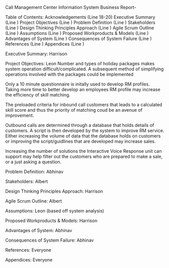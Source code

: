 Call Management Center Information System Business Report-

Table of Contents:
Acknowledgements                                                            (Line 18-20)
Executive Summary                                                            (Line )
Project Objectives                                                               (Line )
Problem Definition                                                               (Line )
Stakeholders                                                                       (Line )
Design Thinking Principles Approach                                 (Line )
Agile Scrum Outline                                                            (Line )
Assumptions                                                                       (Line )
Proposed Workproducts & Models                                     (Line )
Advantages of System                                                        (Line )
Consequences of System Failure                                       (Line )
References                                                                          (Line )
Appendices                                                                         (Line )

Executive Summary: Harrison

Project Objectives: Leon
Number and types of holiday packages makes system operation difficult/complicated. A subsequent method of simplifying operations involved with the packages could be implemented

Only a 10 minute questionnaire is initally used to develop RM profiles. Taking more time to better develop an employees RM profile may increase the efficiency of skill matching.

The preloaded criteria for inbound call customers that leads to a calculated skill score and thus the priority of matching coud be an avenue of improvement.

Outbound calls are determined through a database that holds details of customers. A script is then developed by the system to improve RM service. Either increasing the volume of data that the database holds on customers or improving the script/guidlines that are developed may increase sales. 

Increasing the number of solutions the Interactive Voice Response unit can support may help filter out the customers who are prepared to make a sale, or a just asking a question. 

Problem Definition: Abhinav

Stakeholders: Albert

Design Thinking Principles Approach: Harrison

Agile Scrum Outline: Albert

Assumptions: Leon
(based off system analysis)

Proposed Workproducts & Models: Harrison

Advantages of System: Abhinav

Consequences of System Failure: Abhinav

References: Everyone

Appendices: Everyone
